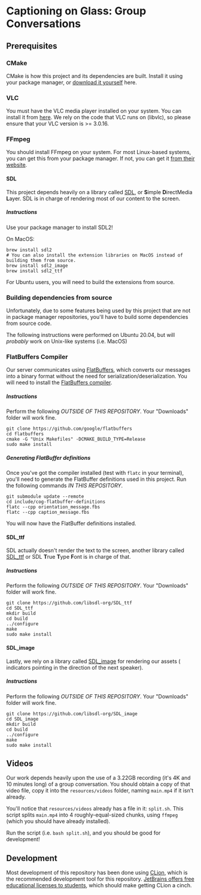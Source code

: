 # Captioning on Glass: Group Conversations

## Prerequisites

### CMake

CMake is how this project and its dependencies are built. Install it using your package manager,
or [download it yourself](https://cmake.org/download/) here.

### VLC

You must have the VLC media player installed on your system. You can install it from [here](https://www.videolan.org/).
We rely on the code that VLC runs on (libvlc), so please ensure that your VLC version is >= 3.0.16.

### FFmpeg

You should install FFmpeg on your system. For most Linux-based systems, you can get this from your package manager. If
not, you can get it [from their website](https://ffmpeg.org/).

#### SDL

This project depends heavily on a library called [SDL](https://libsdl.org), or **S**imple **D**irectMedia **L**ayer. SDL
is in charge of rendering most of our content to the screen.

##### Instructions

Use your package manager to install SDL2!

On MacOS:

```shell
brew install sdl2
# You can also install the extension libraries on MacOS instead of building them from source.
brew install sdl2_image
brew install sdl2_ttf
```

For Ubuntu users, you will need to build the extensions from source.

### Building dependencies from source

Unfortunately, due to some features being used by this project that are not in package manager repositories, you'll have
to build some dependencies from source code.

The following instructions were performed on Ubuntu 20.04, but will _probably_ work on Unix-like systems (i.e. MacOS)

### FlatBuffers Compiler

Our server communicates using [FlatBuffers](https://github.com/google/flatbuffers/), which converts our messages into a
binary format without the need for serialization/deserialization. You will need to install
the [FlatBuffers compiler](https://google.github.io/flatbuffers/flatbuffers_guide_building.html).

##### Instructions

Perform the following _OUTSIDE OF THIS REPOSITORY_. Your "Downloads" folder will work fine.

```shell
git clone https://github.com/google/flatbuffers
cd flatbuffers
cmake -G "Unix Makefiles" -DCMAKE_BUILD_TYPE=Release
sudo make install
```

##### Generating FlatBuffer definitions

Once you've got the compiler installed (test with `flatc` in your terminal), you'll need to generate the FlatBuffer
definitions used in this project. Run the following commands _IN THIS REPOSITORY_.

```shell
git submodule update --remote
cd include/cog-flatbuffer-definitions
flatc --cpp orientation_message.fbs
flatc --cpp caption_message.fbs
```

You will now have the FlatBuffer definitions installed.

#### SDL_ttf

SDL actually doesn't render the text to the screen, another library
called [SDL_ttf](https://github.com/libsdl-org/SDL_ttf) or SDL **T**rue **T**ype **F**ont is in charge of that.

##### Instructions

Perform the following _OUTSIDE OF THIS REPOSITORY_. Your "Downloads" folder will work fine.

```shell
git clone https://github.com/libsdl-org/SDL_ttf
cd SDL_ttf
mkdir build
cd build
../configure
make
sudo make install
```

#### SDL_image

Lastly, we rely on a library called [SDL_image](https://github.com/libsdl-org/SDL_image) for rendering our assets (
indicators pointing in the direction of the next speaker).

##### Instructions

Perform the following _OUTSIDE OF THIS REPOSITORY_. Your "Downloads" folder will work fine.

```shell
git clone https://github.com/libsdl-org/SDL_image
cd SDL_image
mkdir build
cd build
../configure
make
sudo make install
```

## Videos

Our work depends heavily upon the use of a 3.22GB recording (it's 4K and 10 minutes long) of a group conversation. You
should obtain a copy of that video file, copy it into the `resources/videos` folder, naming `main.mp4` if it isn't
already.

You'll notice that `resources/videos` already has a file in it: `split.sh`. This script splits `main.mp4` into 4
roughly-equal-sized chunks, using `ffmpeg` (which you should have already installed).

Run the script (i.e. `bash split.sh`), and you should be good for development!

## Development

Most development of this repository has been done using [CLion](https://www.jetbrains.com/clion/), which is the
recommended development tool for this repository.
[JetBrains offers free educational licenses to students](https://www.jetbrains.com/community/education/#students), which
should make getting CLion a cinch.